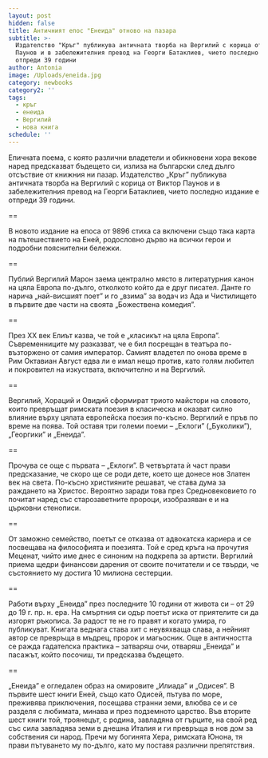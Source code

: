 ```yaml
---
layout: post
hidden: false
title: Античният епос "Енеида" отново на пазара
subtitle: >-
  Издателство "Кръг" публикува античната творба на Вергилий с корица от Виктор
  Паунов и в забележителния превод на Георги Батаклиев, чието последно издание е
  отпреди 39 години
author: Antonia
image: /Uploads/eneida.jpg
category: newbooks
category2: ''
tags:
  - кръг
  - енеида
  - Вергилий
  - нова книга
schedule: ''
---
```

Епичната поема, с която различни владетели и обикновени хора векове наред предсказват бъдещето си, излиза на български след дълго отсъствие от книжния ни пазар. Издателство „Кръг” публикува античната творба на Вергилий с корица от Виктор Паунов и в забележителния превод на Георги Батаклиев, чието последно издание е отпреди 39 години. 

\==

В новото издание на епоса от 9896 стиха са включени също така карта на пътешествието на Еней, родословно дърво на всички герои и подробни пояснителни бележки. 

\==

Публий Вергилий Марон заема централно място в литературния канон на цяла Европа по-дълго, отколкото който да е друг писател. Данте го нарича „най-висшият поет” и го „взима” за водач из Ада и Чистилището в първите две части на своята „Божествена комедия”. 

\==

През XX век Елиът казва, че той е „класикът на цяла Европа”. Съвременниците му разказват, че е бил посрещан в театъра по-възторжено от самия император. Самият владетел по онова време в Рим Октавиан Август едва ли е имал нещо против, като голям любител и покровител на изкуствата, включително и на Вергилий.

\==

Вергилий, Хораций и Овидий сформират триото майстори на словото, които превръщат римската поезия в класическа и оказват силно влияние върху цялата европейска поезия по-късно. Вергилий е пръв по време на поява. Той оставя три големи поеми – „Еклоги” („Буколики”), „Георгики” и „Енеида”.

\==

Прочува се още с първата – „Еклоги”. В четвъртата ѝ част прави предсказание, че скоро ще се роди дете, което ще донесе нов Златен век на света. По-късно християните решават, че става дума за раждането на Христос. Вероятно заради това през Средновековието го почитат наред със старозаветните пророци, изобразяван е и на църковни стенописи.

\==

От заможно семейство, поетът се отказва от адвокатска кариера и се посвещава на философията и поезията. Той е сред кръга на прочутия Меценат, чийто име днес е синоним на подкрепа за артисти. Вергилий приема щедри финансови дарения от своите почитатели и се твърди, че състоянието му достига 10 милиона сестерции. 

\==

Работи върху „Енеида” през последните 10 години от живота си – от 29 до 19 г. пр. н. ера. На смъртния си одър поетът иска от приятелите си да изгорят ръкописа. За радост те не го правят и когато умира, го публикуват. Книгата веднага става хит с неувяхваща слава, а нейният автор се превръща в мъдрец, пророк и магьосник. Още в античността се ражда гадателска практика – затваряш очи, отваряш „Енеида” и пасажът, който посочиш, ти предсказва бъдещето. 

\==

„Енеида” е огледален образ на омировите „Илиада” и „Одисея”. В първите шест книги Еней, също като Одисей, пътува по море, преживява приключения, посещава странни земи, влюбва се и се разделя с любимата, минава и през подземното царство. Във вторите шест книги той, троянецът, с родина, завладяна от гърците, на свой ред със сила завладява земи в днешна Италия и ги превръща в нов дом за собствения си народ. Пречи му богинята Хера, римската Юнона, тя прави пътуването му по-дълго, като му поставя различни препятствия.
